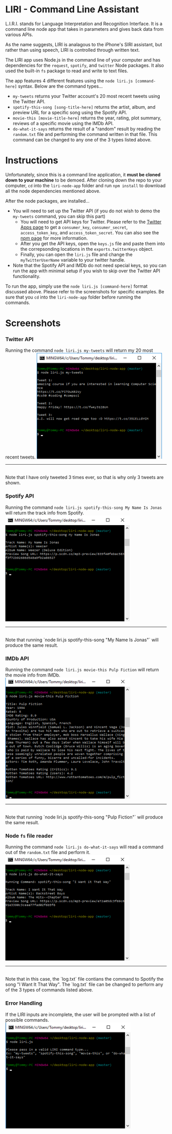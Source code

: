 # LIRI - Command Line Assistant
L.I.R.I. stands for Language Interpretation and Recognition Interface. It is a command line node app that takes in parameters and gives back data from various APIs. 

As the name suggests, LIRI is analagous to the iPhone's SIRI assistant, but rather than using speech, LIRI is controlled through written text.

The LIRI app uses Node.js in the command line of your computer and has dependencies for the `request`, `spotify`, and `twitter` Node packages. It also used the built-in `fs` package to read and write to text files.

The app features 4 different features using the `node liri.js [command-here]` syntax. Below are the command types...
  - `my-tweets` returns your Twitter account's 20 most recent tweets using the Twitter API.
  - `spotify-this-song [song-title-here]` returns the artist, album, and preview URL for a specific song using the Spotify API.
  - `movie-this [movie-title-here]` returns the year, rating, plot summary, reviews of a specific movie using the IMDb API.
  - `do-what-it-says` returns the result of a "random" result by reading the `random.txt` file and performing the command written in that file. This command can be changed to any one of the 3 types listed above.


# Instructions
Unfortunately, since this is a command line application, it **must be cloned down to your machine** to be demoed. After cloning down the repo to your computer, `cd` into the `liri-node-app` folder and run `npm install` to download all the 
node dependencies mentioned above. 

After the node packages, are installed...
  - You will need to set up the Twitter API (if you do not wish to demo the `my-tweets` command, you can skip this part)
    - You will need to get API keys for Twitter. Please refer to the [Twitter Apps page](https://apps.twitter.com/) to get a `consumer_key`, `consumer_secret`, `access_token_key`, and `access_token_secret`. You can also see the [npm page](https://www.npmjs.com/package/twitter) for more information.
    - After you get the API keys, open the `keys.js` file and paste them into the correpsonding locations in the `exports.twitterKeys` object.
    - Finally, you can open the `liri.js` file and change the `myTwitterUserName` variable to your twitter handle.
  - Note that the Spotify API and IMDb do not need special keys, so you can run the app with minimal setup if you wish to skip over the Twitter API functionality.

To run the app, simply use the `node liri.js [command-here]` format discussed above. Please refer to the screenshots for specific examples. Be sure that you `cd` into the `liri-node-app` folder before running the commands.


# Screenshots


### Twitter API
Running the command `node liri.js my-tweets` will return my 20 most recent tweets.
![Twitter Command](/screenshots/twitter.png)  
___
<br />
Note that I have only tweeted 3 times ever, so that is why only 3 tweets are shown.


### Spotify API
Running the command `node liri.js spotify-this-song My Name Is Jonas` will return the track info from Spotify.
![Spotify Command](/screenshots/spotify.png)  
___
<br />
Note that running `node liri.js spotify-this-song "My Name Is Jonas"` will produce the same result.


### IMDb API
Running the command `node liri.js movie-this Pulp Fiction` will return the movie info from IMDb.
![IMDb Command](/screenshots/imdb.png)  
___
<br />
Note that running `node liri.js spotify-this-song "Pulp Fiction"` will produce the same result.


### Node `fs` file reader
Running the command `node liri.js do-what-it-says` will read a command out of the `random.txt` file and perform it.
![Random Command](/screenshots/random.png)  
___
<br />
Note that in this case, the `log.txt` file contians the command to Spotify the song "I Want It That Way".
The `log.txt` file can be changed to perform any of the 3 types of commands listed above.


### Error Handling
If the LIRI inputs are incomplete, the user will be prompted with a list of possible commands.
![Missing Command](/screenshots/error.png)